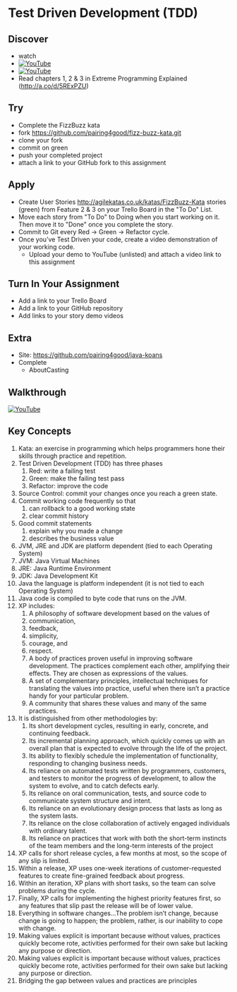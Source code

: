 # Test Driven Development (TDD)

## Discover
-  watch
  - [![YouTube](https://i.ytimg.com/vi/7y7KJN5qWic/default.jpg)](https://www.youtube.com/watch?v=7y7KJN5qWic)
  - [![YouTube](https://i.ytimg.com/vi/R6SAY-uWdzo/default.jpg)](https://www.youtube.com/watch?v=R6SAY-uWdzo)
- Read chapters 1, 2 & 3 in Extreme Programming Explained (http://a.co/d/5RExPZU)

## Try
- Complete the FizzBuzz kata
- fork https://github.com/pairing4good/fizz-buzz-kata.git
- clone your fork
- commit on green
- push your completed project
- attach a link to your GitHub fork to this assignment

## Apply
- Create User Stories http://agilekatas.co.uk/katas/FizzBuzz-Kata stories (green) from Feature 2 & 3 on your Trello Board in the "To Do" List.
- Move each story from "To Do" to Doing when you start working on it.  Then move it to "Done" once you complete the story.
- Commit to Git every Red -> Green -> Refactor cycle.
- Once you’ve Test Driven your code, create a video demonstration of your working code.
  - Upload your demo to YouTube (unlisted) and attach a video link to this assignment

## Turn In Your Assignment
- Add a link to your Trello Board
- Add a link to your GitHub repository
- Add links to your story demo videos

## Extra
- Site: https://github.com/pairing4good/java-koans
- Complete
  - AboutCasting
  
## Walkthrough
[![YouTube](https://i.ytimg.com/vi/cSG3Kj5YNnI/default.jpg)](https://www.youtube.com/watch?v=cSG3Kj5YNnI)

## Key Concepts
1. Kata: an exercise in programming which helps programmers hone their skills through practice and repetition.
1. Test Driven Development (TDD) has three phases
   1. Red: write a failing test
   1. Green: make the failing test pass
   1. Refactor: improve the code
1. Source Control: commit your changes once you reach a green state.
1. Commit working code frequently so that
   1. can rollback to a good working state
   1. clear commit history
1. Good commit statements
   1. explain why you made a change
   1. describes the business value
1. JVM, JRE and JDK are platform dependent (tied to each Operating System)
1. JVM: Java Virtual Machines
1. JRE: Java Runtime Environment
1. JDK: Java Development Kit
1. Java the language is platform independent (it is not tied to each Operating System)
1. Java code is compiled to byte code that runs on the JVM.
1. XP includes:
   1. A philosophy of software development based on the values of 
     1. communication, 
     1. feedback, 
     1. simplicity, 
     1. courage, and 
     1. respect.
   1. A body of practices proven useful in improving software development. The practices complement each other, amplifying their effects. They are chosen as expressions of the values.
   1. A set of complementary principles, intellectual techniques for translating the values into practice, useful when there isn’t a practice handy for your particular problem.
   1. A community that shares these values and many of the same practices.
1. It is distinguished from other methodologies by:
   1. Its short development cycles, resulting in early, concrete, and continuing feedback.
   1. Its incremental planning approach, which quickly comes up with an overall plan that is expected to evolve through the life of the project.
   1. Its ability to flexibly schedule the implementation of functionality, responding to changing business needs.
   1. Its reliance on automated tests written by programmers, customers, and testers to monitor the progress of development, to allow the system to evolve, and to catch defects early.
   1. Its reliance on oral communication, tests, and source code to communicate system structure and intent.
   1. Its reliance on an evolutionary design process that lasts as long as the system lasts.
   1. Its reliance on the close collaboration of actively engaged individuals with ordinary talent.
   1. Its reliance on practices that work with both the short-term instincts of the team members and the long-term interests of the project
1. XP calls for short release cycles, a few months at most, so the scope of any slip is limited. 
1. Within a release, XP uses one-week iterations of customer-requested features to create fine-grained feedback about progress.
1. Within an iteration, XP plans with short tasks, so the team can solve problems during the cycle. 
1. Finally, XP calls for implementing the highest priority features first, so any features that slip past the release will be of lower value.
1. Everything in software changes...The problem isn’t change, because change is going to happen; the problem, rather, is our inability to cope with change.
1. Making values explicit is important because without values, practices quickly become rote, activities performed for their own sake but lacking any purpose or direction.
1. Making values explicit is important because without values, practices quickly become rote, activities performed for their own sake but lacking any purpose or direction.
1. Bridging the gap between values and practices are principles
